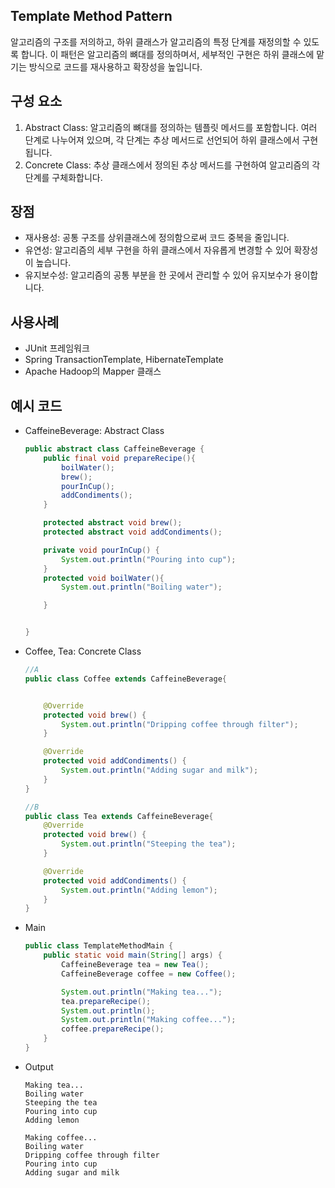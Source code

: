 ## Template Method Pattern
알고리즘의 구조를 저의하고, 하위 클래스가 알고리즘의 특정 단계를 재정의할 수 있도록 합니다. 
이 패턴은 알고리즘의 뼈대를 정의하며서, 세부적인 구현은 하위 클래스에 맡기는 방식으로 코드를 재사용하고 확장성을 높입니다.

## 구성 요소 
1. Abstract Class: 알고리즘의 뼈대를 정의하는 템플릿 메서드를 포함합니다. 여러 단계로 나누어져 있으며, 각 단계는 추상 메서드로 선언되어 하위 클래스에서 구현됩니다.
2. Concrete Class: 추상 클래스에서 정의된 추상 메서드를 구현하여 알고리즘의 각 단계를 구체화합니다.

## 장점
* 재사용성: 공통 구조를 상위클래스에 정의함으로써 코드 중복을 줄입니다.
* 유연성: 알고리즘의 세부 구현을 하위 클래스에서 자유롭게 변경할 수 있어 확장성이 높습니다.
* 유지보수성: 알고리즘의 공통 부분을 한 곳에서 관리할 수 있어 유지보수가 용이합니다.

## 사용사례
* JUnit 프레임워크
* Spring TransactionTemplate, HibernateTemplate
* Apache Hadoop의 Mapper 클래스

## 예시 코드
* CaffeineBeverage: Abstract Class
    ```java
    public abstract class CaffeineBeverage {
        public final void prepareRecipe(){
            boilWater();
            brew();
            pourInCup();
            addCondiments();
        }
    
        protected abstract void brew();
        protected abstract void addCondiments();
    
        private void pourInCup() {
            System.out.println("Pouring into cup");
        }
        protected void boilWater(){
            System.out.println("Boiling water");
    
        }
    
    
    }
    ```

* Coffee, Tea: Concrete Class
    ```java
    //A
    public class Coffee extends CaffeineBeverage{
    
    
        @Override
        protected void brew() {
            System.out.println("Dripping coffee through filter");
        }
    
        @Override
        protected void addCondiments() {
            System.out.println("Adding sugar and milk");
        }
    }
    
    //B
    public class Tea extends CaffeineBeverage{
        @Override
        protected void brew() {
            System.out.println("Steeping the tea");
        }
    
        @Override
        protected void addCondiments() {
            System.out.println("Adding lemon");
        }
    }
    ```
  
* Main
    ```java
    public class TemplateMethodMain {
        public static void main(String[] args) {
            CaffeineBeverage tea = new Tea();
            CaffeineBeverage coffee = new Coffee();
    
            System.out.println("Making tea...");
            tea.prepareRecipe();
            System.out.println();
            System.out.println("Making coffee...");
            coffee.prepareRecipe();
        }
    }
    ```
  
* Output
    ```shell
    Making tea...
    Boiling water
    Steeping the tea
    Pouring into cup
    Adding lemon
    
    Making coffee...
    Boiling water
    Dripping coffee through filter
    Pouring into cup
    Adding sugar and milk
    ```